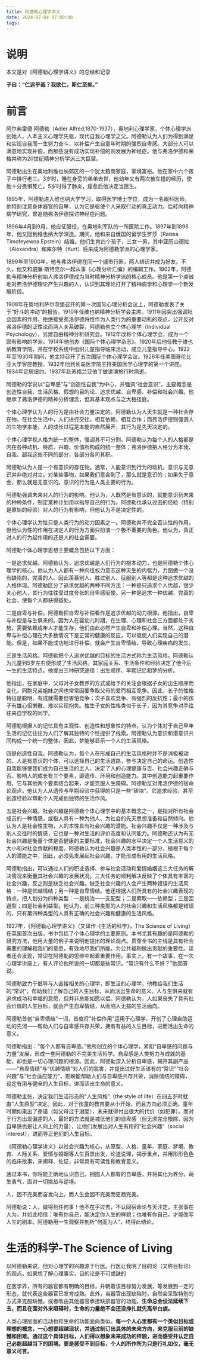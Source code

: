```yaml
---
title: 阿德勒心理学讲义
date: 2024-07-04 17:00:00
tags:
---
```


# 说明

本文是对《阿德勒心理学讲义》的总结和记录

**子曰：“仁远乎哉？我欲仁，斯仁至矣。”**

# 前言

阿尔弗雷德·阿德勒（Adler Alfred,1870-1937），奥地利心理学家，个体心理学派创始人，人本主义心理学先驱，现代自我心理学之父。阿德勒认为人们为得到满足和实现自我而一生努力奋斗，以补偿产生自童年时期的强烈自卑感。大部分人可以满意地实现补偿，而那些没有成功实现补偿的则发展为神经症。他与弗洛伊德和荣格并称为20世纪精神分析学派三大巨擘。

阿德勒出生在奥地利维也纳郊区的一个犹太粮商家庭，家境富裕。他在家中六个孩子中排行老三。3岁时，睡在身旁的弟弟去世，他幼年又有两次被车撞的经历，使他十分畏惧死亡。5岁时得了肺炎，痊愈后他决定当医生。

1895年，阿德勒进入维也纳大学学习，取得医学博士学位，成为一名眼科医师，他特别注意身体器官的自卑，认为它是驱使个人采取行动的真正动力。后转向精神病学研究，曾追随弗洛伊德探讨神经症问题。

1896年4月到9月，他应征服役，在奥地利军队的一所医院工作。1897年到1898年，他又回到维也纳大学深造。期间，他和来自俄国的留学生罗莎（Raissa Timofeyewna Epstein）结婚。他们生育四个孩子，三女一男，其中亚历山德拉（Alexandra）和库尔特（Kurt）后来成为阿德勒学派的心理学家。

1899年至1900年，他与弗洛伊德在同一个城市行医，两人结识并成为好友。不久，他又和威廉·斯特克尔一起从事《心理分析汇编》的编辑工作。1902年，阿德勒与精神分析创始人弗洛伊德成为当时精神分析学派的核心成员。他是第一个虔诚地对弗洛伊德理论产生兴趣的人，认识到其理论打开了精神病学和心理学一个新发展阶段。

1908年在奥地利萨尔茨堡召开的第一次国际心理分析会议上，阿德勒发表了关于“好斗的冲动”的报告。1910年任维也纳精神分析学会主席。1911年因突出强调社会因素的作用，拒绝接受弗洛伊德将性作为人类行为的重要动机的观点，公开反对弗洛伊德的泛性论而两人关系破裂，阿德勒创立个体心理学（Individual Psychology），另建自由精神分析研究会。1912年改称个体心理学会，成为一个颇有影响的学派。1914年他创办《国际个体心理学杂志》。1920年后他任教于维也纳教育学院，并在学校系统中组织儿童指导临床活动，成立儿童指导中心。1922年至1930年期间，他主持召开了五次国际个体心理学会议。1926年任美国哥伦比亚大学客座教授。1932年他到长岛医学院主持美国医学心理学的第一个讲座。1934年定居纽约。1937年赴苏格兰亚伯丁做讲演旅行时病逝。

阿德勒的学说以“自卑感”与“创造性自我”为中心，并强调“社会意识”。主要概念是创造性自我、生活风格、假想的目的论、追求优越、自卑感、补偿和社会兴趣。他继承了弗洛伊德的精神分析理念，但其基本观点与之大相径庭。

个体心理学认为人的行为是由社会力量决定的。阿德勒认为人天生就是一种社会存在物，在社会生活中，人们进行交往，相互依赖，相互合作；而弗洛伊德则强调人的生物学本能，人的成长过程是本能的自然展开，其行为是先天决定的。

个体心理学视人格为统一的整体，强调其不可分割。阿德勒认为每个人的人格都是内在各种动机、特质、兴趣、价值所构成的统一整体；弗洛伊德把人格分为本我、自我、超我这些不同的部分，各部分各司其职。

阿德勒认为人是一个有意识的存在物。通常，人能意识到行为的动机，意识与无意识并非绝对对立。对某些事物，如果我们意会到了，那么就是意识的；如果失于意会，那么就是无意识的。意识的行为是人类主要的行为。

阿德勒强调未来对人的行为的影响。他认为，人既然是有意识的，就能意识到未来的种种条件，制定某种计划用以指导自己的行为。阿德勒也承认过去的经验（特别是原始的经验）对人的行为有影响，但他认为不是决定性的。

个体心理学认为性只是人类行为的动力因素之一。阿德勒并不完全否认性的作用，但他认为性的作用在决定人的行为方面只扮演一个极不重要的角色。他认为，真正对人的行为起作用的还是人的社会需要。

阿德勒个体心理学思想主要概念包括以下方面：

一是追求优越。阿德勒认为，追求优越是人们行为的根本动力，也是阿德勒个体心理学的核心。他认为人人都有一种向往权力意志这种天生的内驱力，力图做一个没有缺陷的、完善的人。因此羡慕别人、胜过别人、征服别人等都是这种追求优越的人格体现。阿德勒区分了追求优越的两种不同方法：一种是只追求个人优越，很少关心他人，其行为往往受过度夸张的自卑感驱使。另一种是追求一种优越、完善的社会，使每个人都获得益处。

二是自卑与补偿。阿德勒把自卑与补偿看作是追求优越的动力根源。他指出，自卑与补偿是与生俱来的。因为人在婴幼儿时期，在生理、心理和社会三方面都处于劣势，需要依赖成年人才能生存，他们由此必然产生自卑和补偿心理。当然，这种自卑与补偿心理在大多数情况下是正常的健康的反应，可以驱使人们实现自己的潜能。但是，如果不能成功地进行补偿，就会产生自卑情结，导致心理疾病的发生。

三是生活风格。阿德勒把个人追求优越的目标的生活方式称为生活风格。阿德勒认为儿童到5岁左右便形成了生活风格。其家庭关系、生活条件和经验决定了他今后一生的生活特点。他提出三种研究途径：出生顺序、早期记忆和梦的分析。

他指出，在家庭中，父母对子女教养的方式或给予的关注会根据子女的出生顺序而变化，同胞兄弟姐妹之间也常常因要争取父母的爱而相互竞争。因此，长子的性格特征是聪明、有成就需要但害怕竞争；次子喜欢竞争、有强烈的反抗性；最小的孩子有雄心但懒散、难以实现抱负。独生子女的性格类似于长子，因为其竞争对手往往来自学校的同学。

阿德勒根据人的记忆具有主观性、创造性和想象性的特点，认为个体对于自己早年生活的记忆往往为人们了解其独特的个性提供了线索。阿德勒认为意识和潜意识共同构成一个统一的整体，因此，梦能够显示一个人的生活风格。

四是创造性自我。阿德勒认为，每个人在形成自己的生活风格时并不是消极被动的，人是有意识的个体，可以选择自己的生活道路，参与决定自己的命运。创造性自我能够使我们成为自己生活的主人，决定了人的心理健康与否、社会兴趣正确与否。影响人的成长有三个要素，即遗传、环境和创造能力。其中创造能力起重要作用，它与其他两个要素结合起来，才能克服人生障碍。阿德勒反对弗洛伊德的宿命论观点，他认为人从遗传与早期经验中获得的只是一些“砖块”。它追求经验，甚至创造经验以帮助个人完成他独特的生活作风。

五是社会兴趣。社会兴趣是阿德勒个体心理学中的基本概念之一，是指对所有社会成员的一种情感，或指人具有一种为他人、为社会的先天思想准备和自然倾向。他认为人是社会性生物，人的本性具有社会兴趣的潜能。社会兴趣不仅是一种涉及与别人交往时的情感，它也是一种对生活的评价态度和认同能力。阿德勒还认为有无社会兴趣是衡量个体是否健康的主要标准，社会兴趣的水平决定一个人生活意义的大小和对社会贡献的程度。阿德勒认为社会兴趣是人类本性的一部分，植根于每个人的潜能之中，因此，必须先发展起社会兴趣，才能形成有用的生活风格。

阿德勒指出，可以通过人们的职业选择、参与社会活动和爱情婚姻这三大任务的解决情况来衡量其社会兴趣的发展状况。三大任务的顺利解决反映了个体具有丰富的社会兴趣，反之则是缺乏社会兴趣。缺乏社会兴趣的人会产生两种错误的生活风格：一种是优越情结；另一种是自卑情结。他还根据人们所具有的社会兴趣表现的特点，把人划分为四种类型：一是统治——支配型；二是索取——依赖型；三是回避型；四是社会利益型。他认为，前三种类型的人的社会兴趣和生活风格都是错误的，只有第四种类型的人具有正确的社会兴趣和健康的生活风格。

1927年，《阿德勒心理学讲义》（又译作《生活的科学》，The Science of Living）在英国首次出版，书中包括了个体心理学的主要原则。本书尤其有趣的是阿德勒的研究方法，他用大量的例子来说明他提出的理论观点。贯穿全书的主线是具有社会需要的理解和我们的意愿，有效地尽我们所能，为公共福利做出贡献的重要性。读者还会发现，常识在阿德勒的思维中起着重要作用。事实上，有一个故事，在一次心理学讲座上，有人评论他所说的一切都是些常识。“常识有什么不好？”他回答说。

阿德勒致力于倡导与人直接相关的心理学，即生活的心理学，他教给我们生活的“常识”，帮助我们了解自己的人生目标，从而活出生命的意义。人与生俱来就有追求成功和幸福的意愿，但并非总能如愿以偿。阿德勒认为，人如果丧失了具有社会价值的人生目标，就会产生自卑情结，从而陷入无益的生活面向。

阿德勒首创“自卑情结”一词，首度将“补偿作用”运用于心理学，开创了心理自助运动的先河——帮助人们与自卑感共存共荣，拥有有益的人生目标，进而活出生命的意义。

阿德勒指出：“每个人都有自卑感。”他所创立的个体心理学，紧扣“自卑感的问题与力量”发展，形成一套阿德勒的不完美生活哲学。自卑感是人类努力与成就的基础，却也是一切心理问题的根源。因此，阿德勒深入分析自卑感，揭开其副产品——“自卑情结”与“优越情结”对人们的戕害，并提出过好生活该有的“常识”“社会兴趣”与“社会适应能力”，期盼能帮助人们与自卑感共存共荣，消除情结的障碍，设定有用与健全的人生目标，进而活出生命的意义。

阿德勒主张，决定我们生活形态的“人生风格”（the style of life）在四五岁时就由“人生原型”决定。因此，对于孩童的教育要从小开始，而且方向必须正确。童年时期如果出了差错（如父母过于溺爱），未来就得付出很大的代价（如犯罪）。而对于行为出现偏差的人，最好的方法就是减低他们的自卑感（但无须完全根除，因为自卑感也是让人向上的力量），让他们发展出对人生有用的“社会兴趣”（social interest），进而导正他们的人生目标。

《阿德勒心理学讲义》以社会兴趣为核心，从原型、人格、童年、家庭、梦境、教育、人际关系、爱情与婚姻等人生百景出发，论道说理，揭示重点，并用形形色色的临床故事，来阐释、佐证，非常具有可读性和教育意义。

通过本书，你将能正确地认识自己，拥抱人人都有的自卑感，并将其化为养分，萌生勇气，面对一切挑战与逆境。

人，因不完美而奋发向上，而人生会因不完美而更趋完美。

阿德勒说：人，做得到任何事！他不在乎过去，不认同宿命论与天注定，主张事在人为，并如此相信：唯有你自己，能决定你人生的样貌；也唯有你自己，才能改写人生的剧本。阿德勒用一生观察并剖析“何而为人”，终得此结论。

# 生活的科学-The Science of Living

以阿德勒来说，他对心理学的兴趣源于行医。行医让我明了目的论（又称目标论）的观点。如果想了解心理事实，目的论是不可或缺的

在医学界，所有的器官都有明确的目标，并朝着该目标努力发展，等发展到一定的形态，就代表这些器官已发育成熟。此外，当器官出现缺陷时，自然会采取特别的方式来克服缺憾，或者改由其他器官承担缺损器官的功能。**生命总会设法延续下去，而且在面对外来阻碍时，生命的力量绝不会还没挣扎就先高举白旗。**

人类心理层面的活动也和生命的功能面向类似。**每一个人心里都有一个类似目标或理想的概念，一心想要超越现状，并通过制订出具体的未来方向，来克服目前的缺憾和困难。通过这个具体目标，人们得以想象未来成功的样貌，进而感受并认定自己必能超越当下的困境。要是感受不到目标，个人的所作所为只是行礼如仪，毫无意义可言。**
